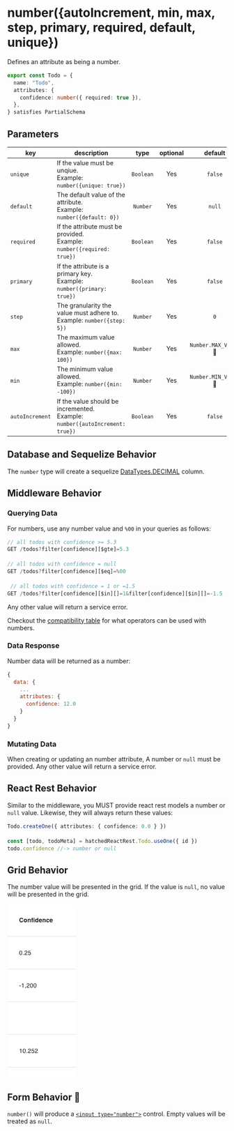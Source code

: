 # number({autoIncrement, min, max, step, primary, required, default, unique})

Defines an attribute as being a number.

```ts
export const Todo = {
  name: "Todo",
  attributes: {
    confidence: number({ required: true }),
  },
} satisfies PartialSchema
```

## Parameters

| key             | description                                                                        |   type    | optional |        default        |
| --------------- | ---------------------------------------------------------------------------------- | :-------: | :------: | :-------------------: |
| `unique`        | If the value must be unqiue. <br/> Example: `number({unique: true})`               | `Boolean` |   Yes    |        `false`        |
| `default`       | The default value of the attribute. <br/> Example: `number({default: 0})`          | `Number`  |   Yes    |        `null`         |
| `required`      | If the attribute must be provided. <br/> Example: `number({required: true})`       | `Boolean` |   Yes    |        `false`        |
| `primary`       | If the attribute is a primary key. <br/> Example: `number({primary: true})`        | `Boolean` |   Yes    |        `false`        |
| `step`          | The granularity the value must adhere to. <br/> Example: `number({step: 5})`       | `Number`  |   Yes    |          `0`          |
| `max`           | The maximum value allowed. <br/> Example: `number({max: 100})`                     | `Number`  |   Yes    | `Number.MAX_VALUE` 🛑 |
| `min`           | The minimum value allowed. <br/> Example: `number({min: -100})`                    | `Number`  |   Yes    | `Number.MIN_VALUE` 🛑 |
| `autoIncrement` | If the value should be incremented. <br/> Example: `number({autoIncrement: true})` | `Boolean` |   Yes    |        `false`        |

## Database and Sequelize Behavior

The `number` type will create a sequelize [DataTypes.DECIMAL](https://sequelize.org/docs/v6/core-concepts/model-basics/#numbers) column.

## Middleware Behavior

### Querying Data

For numbers, use any number value and `%00` in your queries as follows:

```js
// all todos with confidence >= 5.3
GET /todos?filter[confidence][$gte]=5.3

// all todos with confidence = null
GET /todos?filter[confidence][$eq]=%00

 // all todos with confidence = 1 or =1.5
GET /todos?filter[confidence][$in][]=1&filter[confidence][$in][]=-1.5
```

Any other value will return a service error.

Checkout the [compatibility table](../../filtering-data/filtering-data.md#compatibility) for what operators can be used with numbers.

### Data Response

Number data will be returned as a number:

```js
{
  data: {
    ...
    attributes: {
      confidence: 12.0
    }
  }
}
```

### Mutating Data

When creating or updating an number attribute, A number or `null` must be provided. Any other value will return a service error.

## React Rest Behavior

Similar to the middleware, you MUST provide react rest models a number or `null` value. Likewise, they will always return these values:

```ts
Todo.createOne({ attributes: { confidence: 0.0 } })

const [todo, todoMeta] = hatchedReactRest.Todo.useOne({ id })
todo.confidence //-> number or null
```

## Grid Behavior

The number value will be presented in the grid. If the value is `null`, no value will be presented in the grid.

![Grid Example](../../attachments/number-column.png)

## Form Behavior 🛑

`number()` will produce a [`<input type="number">`](https://developer.mozilla.org/en-US/docs/Web/HTML/Element/input/number) control. Empty values will be treated as `null`.
